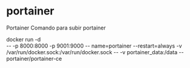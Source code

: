 # portainer
Portainer
Comando para subir portainer

docker run -d \
  -- -p 8000:8000 -p 9001:9000 
  -- name=portainer --restart=always -v /var/run/docker.sock:/var/run/docker.sock 
  -- -v portainer_data:/data 
  -- portainer/portainer-ce
